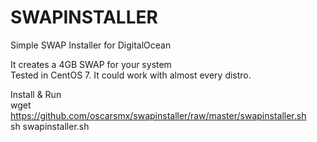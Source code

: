 # SWAPINSTALLER
Simple SWAP Installer for DigitalOcean

It creates a 4GB SWAP for your system  
Tested in CentOS 7. It could work with almost every distro.

Install & Run  
wget https://github.com/oscarsmx/swapinstaller/raw/master/swapinstaller.sh  
sh swapinstaller.sh
